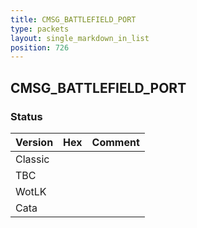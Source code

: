```yaml
---
title: CMSG_BATTLEFIELD_PORT
type: packets
layout: single_markdown_in_list
position: 726
---
```


## CMSG_BATTLEFIELD_PORT

### Status

Version | Hex | Comment
---------- | ---------- | ---------- 
Classic |  |  
TBC |  |  
WotLK |  |  
Cata |  |  
